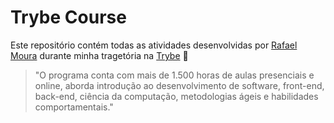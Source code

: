 # Trybe Course

Este repositório contém todas as atividades desenvolvidas por [Rafael Moura](https://linkedin.com/in/rafael-gb-moura/) durante minha tragetória na [Trybe](https://www.betrybe.com/) :rocket:

>"O programa conta com mais de 1.500 horas de aulas presenciais e online, aborda introdução ao desenvolvimento de software, front-end, back-end, ciência da computação, metodologias ágeis e habilidades comportamentais."


